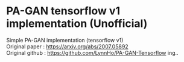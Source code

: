 # PA-GAN tensorflow v1 implementation (Unofficial)
Simple PA-GAN implementation (tensorflow v1)  
Original paper : https://arxiv.org/abs/2007.05892  
Original github : https://github.com/LynnHo/PA-GAN-Tensorflow
ing..
